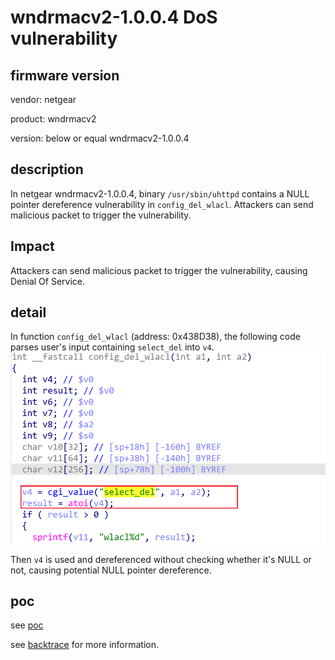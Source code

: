 # wndrmacv2-1.0.0.4 DoS vulnerability
## firmware version
vendor: netgear

product: wndrmacv2

version: below or equal wndrmacv2-1.0.0.4

## description
In netgear wndrmacv2-1.0.0.4, binary `/usr/sbin/uhttpd` contains a NULL pointer dereference vulnerability in `config_del_wlacl`. Attackers can send malicious packet to trigger the vulnerability.

## Impact
Attackers can send malicious packet to trigger the vulnerability, causing Denial Of Service.

## detail
In function `config_del_wlacl` (address: 0x438D38), the following code parses user's input containing `select_del` into `v4`.
![alt text](image.png)

Then `v4` is used and dereferenced without checking whether it's NULL or not, causing potential NULL pointer dereference. 


## poc
see [poc](./poc)

see [backtrace](./backtrace) for more information.
